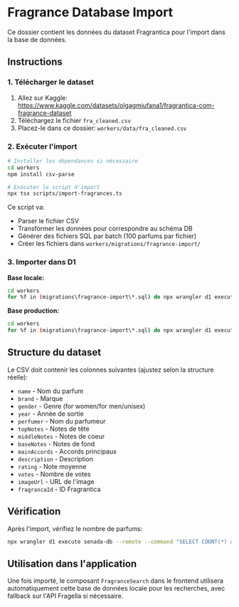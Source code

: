 # Fragrance Database Import

Ce dossier contient les données du dataset Fragrantica pour l'import dans la base de données.

## Instructions

### 1. Télécharger le dataset

1. Allez sur Kaggle: https://www.kaggle.com/datasets/olgagmiufana1/fragrantica-com-fragrance-dataset
2. Téléchargez le fichier `fra_cleaned.csv`
3. Placez-le dans ce dossier: `workers/data/fra_cleaned.csv`

### 2. Exécuter l'import

```bash
# Installer les dépendances si nécessaire
cd workers
npm install csv-parse

# Exécuter le script d'import
npx tsx scripts/import-fragrances.ts
```

Ce script va:
- Parser le fichier CSV
- Transformer les données pour correspondre au schéma DB
- Générer des fichiers SQL par batch (100 parfums par fichier)
- Créer les fichiers dans `workers/migrations/fragrance-import/`

### 3. Importer dans D1

**Base locale:**
```bash
cd workers
for %f in (migrations\fragrance-import\*.sql) do npx wrangler d1 execute senada-db --local --file="%f"
```

**Base production:**
```bash
cd workers
for %f in (migrations\fragrance-import\*.sql) do npx wrangler d1 execute senada-db --remote --file="%f"
```

## Structure du dataset

Le CSV doit contenir les colonnes suivantes (ajustez selon la structure réelle):
- `name` - Nom du parfum
- `brand` - Marque
- `gender` - Genre (for women/for men/unisex)
- `year` - Année de sortie
- `perfumer` - Nom du parfumeur
- `topNotes` - Notes de tête
- `middleNotes` - Notes de coeur
- `baseNotes` - Notes de fond
- `mainAccords` - Accords principaux
- `description` - Description
- `rating` - Note moyenne
- `votes` - Nombre de votes
- `imageUrl` - URL de l'image
- `fragrancaId` - ID Fragrantica

## Vérification

Après l'import, vérifiez le nombre de parfums:

```bash
npx wrangler d1 execute senada-db --remote --command "SELECT COUNT(*) as total FROM fragrances"
```

## Utilisation dans l'application

Une fois importé, le composant `FragranceSearch` dans le frontend utilisera automatiquement cette base de données locale pour les recherches, avec fallback sur l'API Fragella si nécessaire.
